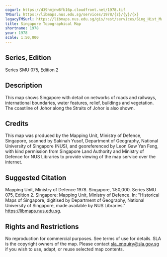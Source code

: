 ```yaml
---
cogurl: https://d39hmjnw8fb16p.cloudfront.net/1978.tif
TMSurl: https://libmaps.nus.edu.sg/services/1978/{z}/{y}/{x}
legacyTMSurl: https://libmaps.nus.edu.sg/gis/rest/services/Sing_Hist_Maps/1978/MapServer/tile/{z}/{y}/{x}
title: Singapore Topographical Map
shortname: 1978
year: 1978
scale: 1:50,000
---
```


## Series, Edition

Series SMU 075, Edition 2

## Description

This map shows Singapore with detail on networks of roads and railways, international boundaries, water features, relief, buildings and vegetation. The coastline of Johor along the Straits of Johor is also shown.

## Credits

This map was produced by the Mapping Unit, Ministry of Defence, Singapore, scanned by Sakinah Yusof, Department of Geography, National University of Singapore (NUS), and georeferenced by Leon Gaw Yan Feng, with kind permission from Singapore Land Authority and Ministry of Defence for NUS Libraries to provide viewing of the map service over the internet.

## Suggested Citation

Mapping Unit, Ministry of Defence 1978. Singapore, 1:50,000. Series SMU 075, Edition 2. Singapore: Mapping Unit, Ministry of Defence. In: "Historical Maps of Singapore, digitised by Department of Geography, National University of Singapore, made available by NUS Libraries." https://libmaps.nus.edu.sg.

## Rights and Restrictions

No reproduction for commercial purposes. See terms of use for details. SLA is the copyright owners of the map. Please contact sla_enquiry@sla.gov.sg if you wish to use, adapt, or reuse selected map contents.
